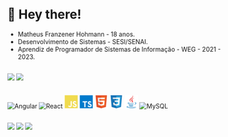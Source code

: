 # 👋 Hey there!

- Matheus Franzener Hohmann - 18 anos.
- Desenvolvimento de Sistemas - SESI/SENAI.
- Aprendiz de Programador de Sistemas de Informação - WEG - 2021 - 2023.

##

<div style="display: inline_block">
    <img height="180em" src="https://github-readme-stats.vercel.app/api?username=MatheusFranzener&show_icons=true&theme=dracula&include_all_commits=true&count_private=true"/>
    <img height="180em" marginLeft="5px" src="https://github-readme-stats.vercel.app/api/top-langs/?username=MatheusFranzener&layout=compact&langs_count=7&theme=dracula"/>
</div>

##
  
<div>
   <img alt="Angular" height="30" src="https://cdn.jsdelivr.net/gh/devicons/devicon/icons/angularjs/angularjs-original.svg">
   <img alt="React" height="30" src="https://cdn.jsdelivr.net/gh/devicons/devicon/icons/react/react-original.svg" />
   <img alt="Js" height="30" src="https://raw.githubusercontent.com/devicons/devicon/master/icons/javascript/javascript-plain.svg">
   <img alt="Ts" height="30" src="https://raw.githubusercontent.com/devicons/devicon/master/icons/typescript/typescript-plain.svg">
   <img alt="HTML" height="30" src="https://raw.githubusercontent.com/devicons/devicon/master/icons/html5/html5-original.svg">
   <img alt="CSS" height="30" src="https://raw.githubusercontent.com/devicons/devicon/master/icons/css3/css3-original.svg">
   <img alt="JAVA" height="30" src="https://raw.githubusercontent.com/devicons/devicon/master/icons/java/java-original.svg">
   <img alt="MySQL" height="30" src="https://cdn.jsdelivr.net/gh/devicons/devicon/icons/mysql/mysql-original.svg" />
 </div>
  
##

<div> 
  <a href="https://www.instagram.com/matheus_franzener/" target="_blank"><img src="https://img.shields.io/badge/-Instagram-%23E4405F?style=for-the-badge&logo=instagram&logoColor=white" target="_blank"></a>
  <a href="https://www.linkedin.com/in/matheus-franzener-hohmann-79214424b/" target="_blank"><img src="https://img.shields.io/badge/-LinkedIn-%230077B5?style=for-the-badge&logo=linkedin&logoColor=white" target="_blank"></a> 
  <a href = "mailto:franzener.math@gmail.com"><img src="https://img.shields.io/badge/-Gmail-%23333?style=for-the-badge&logo=gmail&logoColor=white" target="_blank"></a>
</div>


